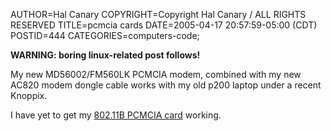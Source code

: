 AUTHOR=Hal Canary
COPYRIGHT=Copyright Hal Canary / ALL RIGHTS RESERVED
TITLE=pcmcia cards
DATE=2005-04-17 20:57:59-05:00 (CDT)
POSTID=444
CATEGORIES=computers-code;

**WARNING: boring linux-related post follows!**

My new MD56002/FM560LK PCMCIA modem, combined with my new AC820 modem dongle cable works with my old p200 laptop under a recent Knoppix.

I have yet to get my [802.11B PCMCIA card](/p/802-11b-card) working.
